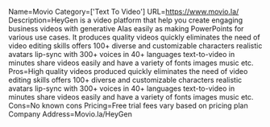 Name=Movio
Category=['Text To Video']
URL=https://www.movio.la/
Description=HeyGen is a video platform that help you create engaging business videos with generative AIas easily as making PowerPoints for various use cases. It produces quality videos quickly eliminates the need of video editing skills offers 100+ diverse and customizable characters realistic avatars lip-sync with 300+ voices in 40+ languages text-to-video in minutes share videos easily and have a variety of fonts images music etc.
Pros=High quality videos produced quickly eliminates the need of video editing skills offers 100+ diverse and customizable characters realistic avatars lip-sync with 300+ voices in 40+ languages text-to-video in minutes share videos easily and have a variety of fonts images music etc.
Cons=No known cons
Pricing=Free trial fees vary based on pricing plan
Company Address=Movio.la/HeyGen
